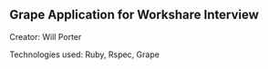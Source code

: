 ## Grape Application for Workshare Interview

Creator: Will Porter

Technologies used: Ruby, Rspec, Grape
